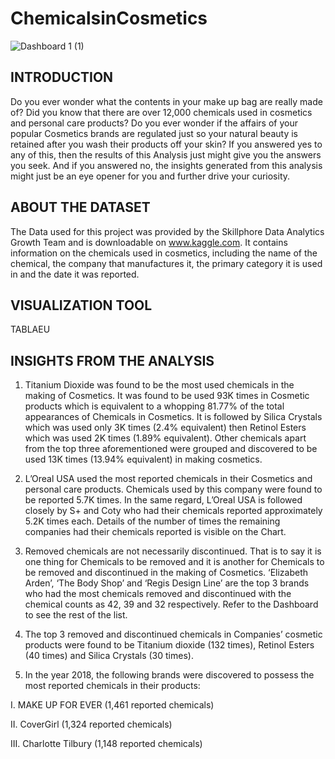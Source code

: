 # ChemicalsinCosmetics
![Dashboard 1 (1)](https://github.com/EisapeOlalekan/ChemicalsinCosmetics/assets/144741677/24e76847-85e1-4e23-9089-b6318c13602c)

## INTRODUCTION
Do you ever wonder what the contents in your make up bag are really made of? Did you know that there are over 12,000 chemicals used in cosmetics and personal care products? Do you ever wonder if the affairs of your popular Cosmetics brands are regulated just so your natural beauty is retained after you wash their products off your skin? If you answered yes to any of this, then the results of this Analysis just might give you the answers you seek. And if you answered no, the insights generated from this analysis might just be an eye opener for you and further drive your curiosity.

## ABOUT THE DATASET
The Data used for this project was provided by the Skillphore Data Analytics Growth Team and is downloadable on www.kaggle.com. It contains information on the chemicals used in cosmetics, including the name of the chemical, the company that manufactures it, the primary category it is used in and the date it was reported.

## VISUALIZATION TOOL
TABLAEU
## INSIGHTS FROM THE ANALYSIS
1. Titanium Dioxide was found to be the most used chemicals in the making of Cosmetics. It was found to be used 93K times in Cosmetic products which is equivalent to a whopping 81.77% of the total appearances of Chemicals in Cosmetics. It is followed by Silica Crystals which was used only 3K times (2.4% equivalent) then Retinol Esters which was used 2K times (1.89% equivalent). Other chemicals apart from the top three aforementioned were grouped and discovered to be used 13K times (13.94% equivalent) in making cosmetics.

2. L’Oreal USA used the most reported chemicals in their Cosmetics and personal care products. Chemicals used by this company were found to be reported 5.7K times. In the same regard, L’Oreal USA is followed closely by S+ and Coty who had their chemicals reported approximately 5.2K times each. Details of the number of times the remaining companies had their chemicals reported is visible on the Chart.

3. Removed chemicals are not necessarily discontinued. That is to say it is one thing for Chemicals to be removed and it is another for Chemicals to be removed and discontinued in the making of Cosmetics. ‘Elizabeth Arden’, ‘The Body Shop’ and ‘Regis Design Line’ are the top 3 brands who had the most chemicals removed and discontinued with the chemical counts as 42, 39 and 32 respectively. Refer to the Dashboard to see the rest of the list.

4. The top 3 removed and discontinued chemicals in Companies’ cosmetic products were found to be Titanium dioxide (132 times), Retinol Esters (40 times) and Silica Crystals (30 times).

5. In the year 2018, the following brands were discovered to possess the most reported chemicals in their products:

I. MAKE UP FOR EVER (1,461 reported chemicals)

II. CoverGirl (1,324 reported chemicals)

III. Charlotte Tilbury (1,148 reported chemicals)
